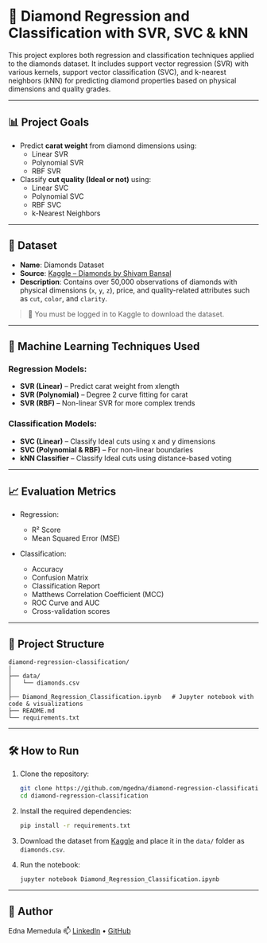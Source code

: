 # 💎 Diamond Regression and Classification with SVR, SVC & kNN

This project explores both regression and classification techniques applied to the diamonds dataset. It includes support vector regression (SVR) with various kernels, support vector classification (SVC), and k-nearest neighbors (kNN) for predicting diamond properties based on physical dimensions and quality grades.

---

## 📊 Project Goals

- Predict **carat weight** from diamond dimensions using:
  - Linear SVR
  - Polynomial SVR
  - RBF SVR
- Classify **cut quality (Ideal or not)** using:
  - Linear SVC
  - Polynomial SVC
  - RBF SVC
  - k-Nearest Neighbors

---

## 📁 Dataset

- **Name**: Diamonds Dataset  
- **Source**: [Kaggle – Diamonds by Shivam Bansal](https://www.kaggle.com/datasets/shivam2503/diamonds)
- **Description**: Contains over 50,000 observations of diamonds with physical dimensions (`x`, `y`, `z`), price, and quality-related attributes such as `cut`, `color`, and `clarity`.

> 🔗 You must be logged in to Kaggle to download the dataset.

---

## 🧪 Machine Learning Techniques Used

### Regression Models:
- **SVR (Linear)** – Predict carat weight from xlength
- **SVR (Polynomial)** – Degree 2 curve fitting for carat
- **SVR (RBF)** – Non-linear SVR for more complex trends

### Classification Models:
- **SVC (Linear)** – Classify Ideal cuts using x and y dimensions
- **SVC (Polynomial & RBF)** – For non-linear boundaries
- **kNN Classifier** – Classify Ideal cuts using distance-based voting

---

## 📈 Evaluation Metrics

- Regression:
  - R² Score
  - Mean Squared Error (MSE)

- Classification:
  - Accuracy
  - Confusion Matrix
  - Classification Report
  - Matthews Correlation Coefficient (MCC)
  - ROC Curve and AUC
  - Cross-validation scores

---

## 📂 Project Structure

```
diamond-regression-classification/
│
├── data/
│   └── diamonds.csv
│
├── Diamond_Regression_Classification.ipynb   # Jupyter notebook with code & visualizations
├── README.md
└── requirements.txt
```

---

## 🛠️ How to Run

1. Clone the repository:
   ```bash
   git clone https://github.com/mgedna/diamond-regression-classification.git
   cd diamond-regression-classification
   ```

2. Install the required dependencies:
   ```bash
   pip install -r requirements.txt
   ```

3. Download the dataset from [Kaggle](https://www.kaggle.com/datasets/shivam2503/diamonds) and place it in the `data/` folder as `diamonds.csv`.

4. Run the notebook:
   ```bash
   jupyter notebook Diamond_Regression_Classification.ipynb
   ```

---

## 👤 Author

Edna Memedula 
📫 [LinkedIn](https://www.linkedin.com/in/edna-memedula-24b519245) • [GitHub](https://github.com/mgedna) 
